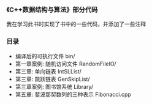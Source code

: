 
### 《C++数据结构与算法》部分代码
我在学习此书时实现了书中的一些代码，并添加了一些注释

### 目录
+ 编译后的可执行文件 bin/
+ 第一章案例: 随机访问文件 RandomFileIO/
+ 第三章: 单向链表 IntSLList/
+ 第三章: 跳跃链表 GenSkipList/
+ 第三章案例: 图书馆系统 Library/
+ 第五章: 斐波那契数列的三种表示 Fibonacci.cpp